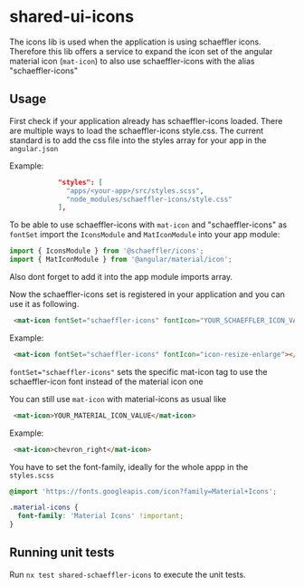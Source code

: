 # shared-ui-icons

The icons lib is used when the application is using schaeffler icons.
Therefore this lib offers a service to expand the icon set of the angular material icon (`mat-icon`)
to also use schaeffler-icons with the alias "schaeffler-icons"

## Usage

First check if your application already has schaeffler-icons loaded. There are multiple ways to load the schaeffler-icons style.css. The current standard is to add the css file into the styles array for your app in the `angular.json`

Example:
```json
            "styles": [
              "apps/<your-app>/src/styles.scss",
              "node_modules/schaeffler-icons/style.css"
            ],
```

To be able to use schaeffler-icons with `mat-icon` and "schaeffler-icons" as `fontSet` import the `IconsModule` and `MatIconModule`
into your app module:

```typescript
import { IconsModule } from '@schaeffler/icons';
import { MatIconModule } from '@angular/material/icon';
```

Also dont forget to add it into the app module imports array.

Now the schaeffler-icons set is registered in your application and you can use it as following.

```html
 <mat-icon fontSet="schaeffler-icons" fontIcon="YOUR_SCHAEFFLER_ICON_VALUE"></mat-icon>
```

Example:
```html
 <mat-icon fontSet="schaeffler-icons" fontIcon="icon-resize-enlarge"></mat-icon> 
```

`fontSet="schaeffler-icons"` sets the specific mat-icon tag to use the schaeffler-icon font instead of the material icon one

You can still use `mat-icon` with material-icons as usual like

```html
 <mat-icon>YOUR_MATERIAL_ICON_VALUE</mat-icon>
```

Example:
```html
 <mat-icon>chevron_right</mat-icon>
```

You have to set the font-family, ideally for the whole appp in the `styles.scss`

```scss
@import 'https://fonts.googleapis.com/icon?family=Material+Icons';

.material-icons {
  font-family: 'Material Icons' !important;
}
```

## Running unit tests

Run `nx test shared-schaeffler-icons` to execute the unit tests.